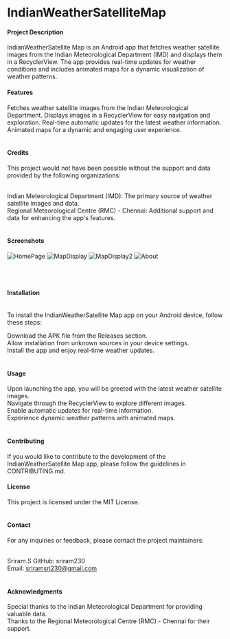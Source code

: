 <h1>IndianWeatherSatelliteMap</h1>

<h4>Project Description</h4>
IndianWeatherSatellite Map is an Android app that fetches weather satellite images from the Indian Meteorological Department (IMD) and displays them in a RecyclerView. The app provides real-time updates for weather conditions and includes animated maps for a dynamic visualization of weather patterns.<br>

<h4>Features</h4>
Fetches weather satellite images from the Indian Meteorological Department.
Displays images in a RecyclerView for easy navigation and exploration.
Real-time automatic updates for the latest weather information.
Animated maps for a dynamic and engaging user experience.<br><br>

<h4>Credits</h4>
This project would not have been possible without the support and data provided by the following organizations:<br><br>

Indian Meteorological Department (IMD): The primary source of weather satellite images and data.<br>
Regional Meteorological Centre (RMC) - Chennai: Additional support and data for enhancing the app's features.<br><br>

<h4>Screenshots</h4>

![HomePage](https://github.com/sriram230/indiaweathersatelite/assets/123522120/b4f80451-49b9-4a50-8a19-932b1dbac585)
![MapDisplay](https://github.com/sriram230/indiaweathersatelite/assets/123522120/ae8ec175-7905-4583-9c9a-fad1b9a8944d)
![MapDisplay2](https://github.com/sriram230/indiaweathersatelite/assets/123522120/2b94657f-c313-4348-9a45-d24238044226)
![About](https://github.com/sriram230/indiaweathersatelite/assets/123522120/912fd324-1a06-4427-8de6-e74836852d57)


<br><br>
<h4>Installation</h4><br>
To install the IndianWeatherSatellite Map app on your Android device, follow these steps:

Download the APK file from the Releases section.<br>
Allow installation from unknown sources in your device settings.<br>
Install the app and enjoy real-time weather updates.<br><br>


<h4>Usage</h4>
Upon launching the app, you will be greeted with the latest weather satellite images.<br>
Navigate through the RecyclerView to explore different images.<br>
Enable automatic updates for real-time information.<br>
Experience dynamic weather patterns with animated maps.<br><br>


<h4>Contributing</h4>
If you would like to contribute to the development of the IndianWeatherSatellite Map app, please follow the guidelines in CONTRIBUTING.md.<br>

<h4>License</h4>
This project is licensed under the MIT License.<br><br>

<h4>Contact</h4>
For any inquiries or feedback, please contact the project maintainers:<br><br>

Sriram.S
GitHub: sriram230<br>
Email: sriramsri230@gmail.com<br><br>

<h4>Acknowledgments</h4>
Special thanks to the Indian Meteorological Department for providing valuable data.<br>
Thanks to the Regional Meteorological Centre (RMC) - Chennai for their support.
